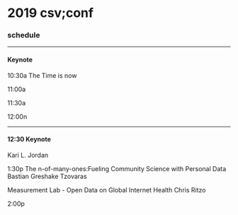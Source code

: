 # 2019 csv;conf

### schedule
---
#### Keynote

10:30a
The Time is now

11:00a


11:30a



12:00n



---

#### 12:30 Keynote
Kari L. Jordan

1:30p
The n-of-many-ones:Fueling Community Science with Personal Data
Bastian Greshake Tzovaras


Measurement Lab - Open Data on Global Internet Health
Chris Ritzo



2:00p
